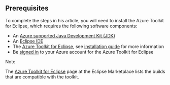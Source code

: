 ## Prerequisites

To complete the steps in his article, you will need to install the Azure Toolkit for Eclipse, which requires the following software components:

* An [Azure supported Java Development Kit (JDK)](https://aka.ms/azure-jdks)
* An [Eclipse IDE](http://www.eclipse.org/downloads/)
* The [Azure Toolkit for Eclipse](https://marketplace.eclipse.org/content/azure-toolkit-eclipse), see [installation guide](../eclipse/azure-toolkit-for-eclipse-installation.md) for more information
* Be [signed in](../eclipse/azure-toolkit-for-eclipse-sign-in-instructions.md) to your Azure account for the Azure Toolkit for Eclipse

> [!NOTE]
> 
> The [Azure Toolkit for Eclipse](http://marketplace.eclipse.org/content/azure-toolkit-eclipse) page at the Eclipse Marketplace lists the builds that are compatible with the toolkit.
> 

<!--
> [!IMPORTANT]
> 
> If you are using the Azure Toolkit for Eclipse on Windows, the toolkit requires installing the Azure SDK 2.9.6 or later in order to use the Azure emulator. You have two options for installing the Azure SDK:
> 
> * You can download and install the Azure SDK by using the [Web Platform Installer (WebPI)](http://go.microsoft.com/fwlink/?LinkID=252838).
> * If you do not have the Azure SDK installed when you create your first Azure deployment project, you will be prompted to automatically download install the requisite version of the Azure SDK.
> 
> Note that the Azure SDK is required on Windows only.
> 
-->
